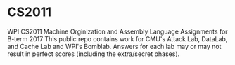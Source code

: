 # CS2011
WPI CS2011 Machine Orginization and Assembly Language Assignments for B-term 2017
This public repo contains work for CMU's Attack Lab, DataLab, and Cache Lab and WPI's Bomblab.
Answers for each lab may or may not result in perfect scores (including the extra/secret phases).
